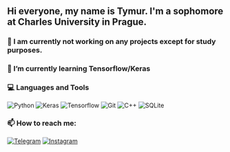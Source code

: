 ## Hi everyone, my name is Tymur. I'm a sophomore at Charles University in Prague.

### 🔭 I am currently not working on any projects except for study purposes.

### 🌱 I’m currently learning Tensorflow/Keras

### 💻 Languages and Tools
![Python](https://img.shields.io/badge/Python-090909?style=for-the-badge&logo=python&logoColor=3776AB)
![Keras](https://img.shields.io/badge/Keras-090909?style=for-the-badge&logo=Keras&logoColor=D00000)
![Tensorflow](https://img.shields.io/badge/Tensorflow-090909?style=for-the-badge&logo=Tensorflow&logoColor=FF6F00)
![Git](https://img.shields.io/badge/Git-090909?style=for-the-badge&logo=git&logoColor=F05032)
![C++](https://img.shields.io/badge/C++-090909?style=for-the-badge&logo=C%2b%2b&logoColor=00599C)
![SQLite](https://img.shields.io/badge/SQLite-090909?style=for-the-badge&logo=SQLite&logoColor=003B57)


### 📫 How to reach me: 

[![Telegram](https://img.shields.io/badge/Telegram-090909?style=for-the-badge&logo=Telegram&logoColor=26A5E4)](https://t.me/tym0704)
[![Instagram](https://img.shields.io/badge/Instagram-090909?style=for-the-badge&logo=Instagram&logoColor=E4405F)](https://www.instagram.com/ty_ko07/)

